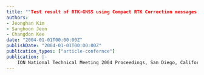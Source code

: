 ```yaml
---
title: ""Test result of RTK-GNSS using Compact RTK Correction messages combined with NTRIP""
authors:
- Jeonghan Kim
- Sanghoon Jeon
- Changdon Kee
date: "2004-01-01T00:00:00Z"
publishDate: "2004-01-01T00:00:00Z"
publication_types: ["article-confernce"]
publication: |-
    ION National Technical Meeting 2004 Proceedings, San Diego, California, USA, January
---
```

